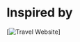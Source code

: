 # Inspired by
[![Travel Website](https://mir-s3-cdn-cf.behance.net/project_modules/disp/21485e182319715.652be7f4b590a.png)]
